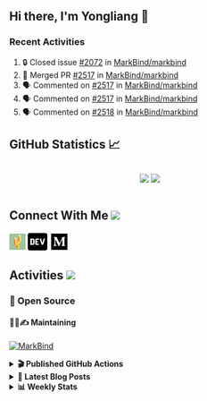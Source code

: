 ## Hi there, I'm Yongliang 👋

### Recent Activities

<!--START_SECTION:activity-->
1. 🔒 Closed issue [#2072](https://github.com/MarkBind/markbind/issues/2072) in [MarkBind/markbind](https://github.com/MarkBind/markbind)
2. 🎉 Merged PR [#2517](https://github.com/MarkBind/markbind/pull/2517) in [MarkBind/markbind](https://github.com/MarkBind/markbind)
3. 🗣 Commented on [#2517](https://github.com/MarkBind/markbind/pull/2517#issuecomment-2054996721) in [MarkBind/markbind](https://github.com/MarkBind/markbind)
4. 🗣 Commented on [#2517](https://github.com/MarkBind/markbind/pull/2517#issuecomment-2053609574) in [MarkBind/markbind](https://github.com/MarkBind/markbind)
5. 🗣 Commented on [#2518](https://github.com/MarkBind/markbind/issues/2518#issuecomment-2053285136) in [MarkBind/markbind](https://github.com/MarkBind/markbind)
<!--END_SECTION:activity-->

## GitHub Statistics :chart_with_upwards_trend:
<div align="center">
<div style="display: flex; align-items: center; justify-content: center;">

[![](https://github-readme-stats-tlylt.vercel.app/api?username=tlylt&show_icons=true&theme=tokyonight&hide_border=true&locale=en)](https://github.com/tlylt)
[![](https://github-readme-streak-stats.herokuapp.com/?user=tlylt&theme=tokyonight&hide_border=true)](https://github.com/tlylt)
</div>
</div>

## Connect With Me <img src="https://media.giphy.com/media/2wh5K5yE3ulp3xgYcG/giphy-downsized.gif" width="30">

<a href="https://www.yongliangliu.com/" target="_blank"><img align="center" src="static/site-icon.png" alt="yongliangliu.com" height="29" width="29" /></a>
<a href="https://dev.to/tlylt" target="_blank"><img align="center" src="static/dev-badge.svg" alt="dev.to/tlylt" height="35" width="35" /></a>
<a href="https://tlylt.medium.com" target="_blank"><img align="center" src="static/medium.png" alt="tlylt.medium.com" height="35" width="35" /></a>

## Activities <img src="https://media.giphy.com/media/WUlplcMpOCEmTGBtBW/giphy.gif" width="30">

### 🔭 Open Source

#### 👷‍♂️✍️ Maintaining
[![MarkBind](https://github-readme-stats-tlylt.vercel.app/api/pin/?username=markbind&repo=markbind)](https://github.com/MarkBind/markbind)

<details>
<summary> <b>🎬 Published GitHub Actions </b> </summary>

[![install-graphviz](https://github-readme-stats-tlylt.vercel.app/api/pin/?username=tlylt&repo=install-graphviz)](https://github.com/tlylt/install-graphviz)

[![reposense-action](https://github-readme-stats-tlylt.vercel.app/api/pin/?username=tlylt&repo=reposense-action)](https://github.com/tlylt/reposense-action)

[![markbin-action](https://github-readme-stats-tlylt.vercel.app/api/pin/?username=markbind&repo=markbind-action)](https://github.com/MarkBind/markbind-action)

</details>

<details>
<summary> <b>📕 Latest Blog Posts</b> </summary>

<!-- BLOG-POST-LIST:START -->
- [Useful Computer Science Modules](https://yongliangliu.com/blog/useful-cs-mods-after-grad)
- [The 2 x 2 problem](https://yongliangliu.com/blog/2x2-problem)
- [On Keeping Task Descriptions Up to Date](https://yongliangliu.com/blog/on-keeping-task-descriptions-up-to-date)
- [Easy vs Right](https://yongliangliu.com/blog/easy-vs-right)
- [The Prebound Method and Sentinel Object Pattern in Python](https://yongliangliu.com/blog/prebound-sentinel-pattern-in-python)
<!-- BLOG-POST-LIST:END -->

</details>

<details>
<summary> <b>📊 Weekly Stats</b> </summary>

<!--START_SECTION:waka-->
![Code Time](http://img.shields.io/badge/Code%20Time-1%2C202%20hrs%2037%20mins-blue)

**🐱 My GitHub Data** 

> 📦 667.2 kB Used in GitHub's Storage 
 > 
> 🚫 Not Opted to Hire
 > 
> 📜 170 Public Repositories 
 > 
> 🔑 41 Private Repositories 
 > 
**I'm an Early 🐤** 

```text
🌞 Morning                3686 commits        ████████░░░░░░░░░░░░░░░░░   31.18 % 
🌆 Daytime                3135 commits        ███████░░░░░░░░░░░░░░░░░░   26.52 % 
🌃 Evening                4409 commits        █████████░░░░░░░░░░░░░░░░   37.30 % 
🌙 Night                  590 commits         █░░░░░░░░░░░░░░░░░░░░░░░░   04.99 % 
```
📅 **I'm Most Productive on Wednesday** 

```text
Monday                   1417 commits        ███░░░░░░░░░░░░░░░░░░░░░░   11.99 % 
Tuesday                  1896 commits        ████░░░░░░░░░░░░░░░░░░░░░   16.04 % 
Wednesday                2000 commits        ████░░░░░░░░░░░░░░░░░░░░░   16.92 % 
Thursday                 1533 commits        ███░░░░░░░░░░░░░░░░░░░░░░   12.97 % 
Friday                   1454 commits        ███░░░░░░░░░░░░░░░░░░░░░░   12.30 % 
Saturday                 1700 commits        ████░░░░░░░░░░░░░░░░░░░░░   14.38 % 
Sunday                   1820 commits        ████░░░░░░░░░░░░░░░░░░░░░   15.40 % 
```


📊 **This Week I Spent My Time On** 

```text
🕑︎ Time Zone: Asia/Singapore

💬 Programming Languages: 
Markdown                 1 hr 52 mins        █████████████████████████   100.00 % 
```


 Last Updated on 17/04/2024 00:40:10 UTC
<!--END_SECTION:waka-->

</details>
